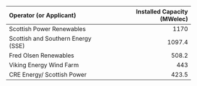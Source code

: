| Operator (or Applicant)            |   Installed Capacity (MWelec) |
|:-----------------------------------|------------------------------:|
| Scottish Power Renewables          |                        1170   |
| Scottish and Southern Energy (SSE) |                        1097.4 |
| Fred Olsen Renewables              |                         508.2 |
| Viking Energy Wind Farm            |                         443   |
| CRE Energy/ Scottish Power         |                         423.5 |